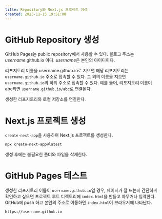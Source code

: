 ```yaml
---
title: Repository와 Next.js 프로젝트 생성
created: 2023-11-15 19:51:00
---
```


# GitHub Repository 생성

GitHub Pages는 public repository에서 사용할 수 있다. 블로그 주소는 _username_.github.io 이다.
*username*은 본인의 아이디이다.

리포지토리 이름을 username.github.io로 지으면 해당 리포지토리는 `username.github.io` 주소로 접속할 수 있다.
그 외의 이름을 지으면 `username.github.io`의 하위 주소로 접속할 수 있다.
예를 들어, 리포지토리 이름이 abc라면 `username.github.io/abc`로 연결된다.

생성한 리포지토리와 로컬 저장소를 연결한다.

# Next.js 프로젝트 생성

`create-next-app`을 사용하여 Next.js 프로젝트를 생성한다.

```sh
npx create-next-app@latest
```

생성 후에는 불필요한 폴더와 파일을 삭제한다.

# GitHub Pages 테스트

생성한 리포지토리 이름이 `username.github.io`일 경우, 페이지가 잘 뜨는지 간단하게 확인하고 싶으면 프로젝트 루트 디렉토리에 `index.html`을 만들고 아무거나 입력한다.
GitHub에 push 하고 본인의 주소로 이동하면 `index.html`이 브라우저에 나타난다.

```
https://username.github.io
```
